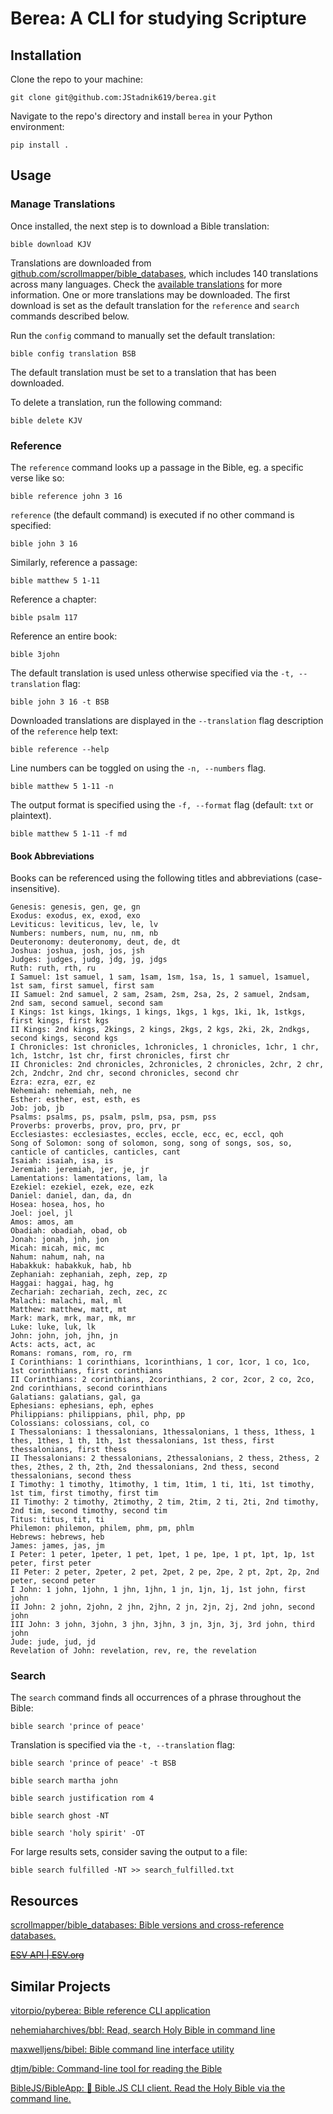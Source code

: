 # Berea: A CLI for studying Scripture

## Installation
<!-- TODO: Install Python -->
<!-- TODO: Publish app on pypi -->

Clone the repo to your machine:

```
git clone git@github.com:JStadnik619/berea.git
```

Navigate to the repo's directory and install `berea` in your Python environment:

```
pip install .
```

## Usage
### Manage Translations

Once installed, the next step is to download a Bible translation:

```
bible download KJV
```

Translations are downloaded from [github.com/scrollmapper/bible_databases](https://github.com/scrollmapper/bible_databases), which includes 140 translations across many languages. Check the [available translations](https://github.com/scrollmapper/bible_databases?tab=readme-ov-file#available-translations-140) for more information. One or more translations may be downloaded. The first download is set as the default translation for the `reference` and `search` commands described below.

Run the `config` command to manually set the default translation:

```
bible config translation BSB
```

The default translation must be set to a translation that has been downloaded.

To delete a translation, run the following command:

```
bible delete KJV
```

### Reference

The `reference` command looks up a passage in the Bible, eg. a specific verse like so:

```
bible reference john 3 16
```

`reference` (the default command) is executed if no other command is specified:

```
bible john 3 16
```

Similarly, reference a passage:

```
bible matthew 5 1-11
```

Reference a chapter:

```
bible psalm 117
```

Reference an entire book:

```
bible 3john
```

The default translation is used unless otherwise specified via the `-t, --translation` flag:

```
bible john 3 16 -t BSB
```

Downloaded translations are displayed in the `--translation` flag description of the `reference` help text:

```
bible reference --help
```

Line numbers can be toggled on using the `-n, --numbers` flag.

```
bible matthew 5 1-11 -n
```

The output format is specified using the `-f, --format` flag (default: `txt` or plaintext).

```
bible matthew 5 1-11 -f md
```

#### Book Abbreviations

Books can be referenced using the following titles and abbreviations (case-insensitive).

```
Genesis: genesis, gen, ge, gn
Exodus: exodus, ex, exod, exo
Leviticus: leviticus, lev, le, lv
Numbers: numbers, num, nu, nm, nb
Deuteronomy: deuteronomy, deut, de, dt
Joshua: joshua, josh, jos, jsh
Judges: judges, judg, jdg, jg, jdgs
Ruth: ruth, rth, ru
I Samuel: 1st samuel, 1 sam, 1sam, 1sm, 1sa, 1s, 1 samuel, 1samuel, 1st sam, first samuel, first sam
II Samuel: 2nd samuel, 2 sam, 2sam, 2sm, 2sa, 2s, 2 samuel, 2ndsam, 2nd sam, second samuel, second sam
I Kings: 1st kings, 1kings, 1 kings, 1kgs, 1 kgs, 1ki, 1k, 1stkgs, first kings, first kgs
II Kings: 2nd kings, 2kings, 2 kings, 2kgs, 2 kgs, 2ki, 2k, 2ndkgs, second kings, second kgs
I Chronicles: 1st chronicles, 1chronicles, 1 chronicles, 1chr, 1 chr, 1ch, 1stchr, 1st chr, first chronicles, first chr
II Chronicles: 2nd chronicles, 2chronicles, 2 chronicles, 2chr, 2 chr, 2ch, 2ndchr, 2nd chr, second chronicles, second chr
Ezra: ezra, ezr, ez
Nehemiah: nehemiah, neh, ne
Esther: esther, est, esth, es
Job: job, jb
Psalms: psalms, ps, psalm, pslm, psa, psm, pss
Proverbs: proverbs, prov, pro, prv, pr
Ecclesiastes: ecclesiastes, eccles, eccle, ecc, ec, eccl, qoh
Song of Solomon: song of solomon, song, song of songs, sos, so, canticle of canticles, canticles, cant
Isaiah: isaiah, isa, is
Jeremiah: jeremiah, jer, je, jr
Lamentations: lamentations, lam, la
Ezekiel: ezekiel, ezek, eze, ezk
Daniel: daniel, dan, da, dn
Hosea: hosea, hos, ho
Joel: joel, jl
Amos: amos, am
Obadiah: obadiah, obad, ob
Jonah: jonah, jnh, jon
Micah: micah, mic, mc
Nahum: nahum, nah, na
Habakkuk: habakkuk, hab, hb
Zephaniah: zephaniah, zeph, zep, zp
Haggai: haggai, hag, hg
Zechariah: zechariah, zech, zec, zc
Malachi: malachi, mal, ml
Matthew: matthew, matt, mt
Mark: mark, mrk, mar, mk, mr
Luke: luke, luk, lk
John: john, joh, jhn, jn
Acts: acts, act, ac
Romans: romans, rom, ro, rm
I Corinthians: 1 corinthians, 1corinthians, 1 cor, 1cor, 1 co, 1co, 1st corinthians, first corinthians
II Corinthians: 2 corinthians, 2corinthians, 2 cor, 2cor, 2 co, 2co, 2nd corinthians, second corinthians
Galatians: galatians, gal, ga
Ephesians: ephesians, eph, ephes
Philippians: philippians, phil, php, pp
Colossians: colossians, col, co
I Thessalonians: 1 thessalonians, 1thessalonians, 1 thess, 1thess, 1 thes, 1thes, 1 th, 1th, 1st thessalonians, 1st thess, first thessalonians, first thess
II Thessalonians: 2 thessalonians, 2thessalonians, 2 thess, 2thess, 2 thes, 2thes, 2 th, 2th, 2nd thessalonians, 2nd thess, second thessalonians, second thess
I Timothy: 1 timothy, 1timothy, 1 tim, 1tim, 1 ti, 1ti, 1st timothy, 1st tim, first timothy, first tim
II Timothy: 2 timothy, 2timothy, 2 tim, 2tim, 2 ti, 2ti, 2nd timothy, 2nd tim, second timothy, second tim
Titus: titus, tit, ti
Philemon: philemon, philem, phm, pm, phlm
Hebrews: hebrews, heb
James: james, jas, jm
I Peter: 1 peter, 1peter, 1 pet, 1pet, 1 pe, 1pe, 1 pt, 1pt, 1p, 1st peter, first peter
II Peter: 2 peter, 2peter, 2 pet, 2pet, 2 pe, 2pe, 2 pt, 2pt, 2p, 2nd peter, second peter
I John: 1 john, 1john, 1 jhn, 1jhn, 1 jn, 1jn, 1j, 1st john, first john
II John: 2 john, 2john, 2 jhn, 2jhn, 2 jn, 2jn, 2j, 2nd john, second john
III John: 3 john, 3john, 3 jhn, 3jhn, 3 jn, 3jn, 3j, 3rd john, third john
Jude: jude, jud, jd
Revelation of John: revelation, rev, re, the revelation
```

<!-- TODO -->
### Search

The `search` command finds all occurrences of a phrase throughout the Bible:

```
bible search 'prince of peace'
```

Translation is specified via the `-t, --translation` flag:

```
bible search 'prince of peace' -t BSB
```

<!-- TODO: Search book -->
```
bible search martha john
```

<!-- TODO: Search chapter -->
```
bible search justification rom 4
```

<!-- TODO: Search NT -->
```
bible search ghost -NT
```

<!-- TODO: Search OT -->

```
bible search 'holy spirit' -OT
```

For large results sets, consider saving the output to a file:

```
bible search fulfilled -NT >> search_fulfilled.txt
```
<!-- TODO: Development -->

## Resources

[scrollmapper/bible_databases: Bible versions and cross-reference databases.](https://github.com/scrollmapper/bible_databases)

<!-- Users may not copy or download more than 500 verses of the ESV Bible -->
~~[ESV API | ESV.org](https://api.esv.org/)~~

## Similar Projects

[vitorpio/pyberea: Bible reference CLI application](https://github.com/vitorpio/pyberea)

[nehemiaharchives/bbl: Read, search Holy Bible in command line](https://github.com/nehemiaharchives/bbl)

[maxwelljens/bibel: Bible command line interface utility](https://github.com/maxwelljens/bibel)

[dtjm/bible: Command-line tool for reading the Bible](https://github.com/dtjm/bible)

[BibleJS/BibleApp: :book: Bible.JS CLI client. Read the Holy Bible via the command line.](https://github.com/BibleJS/BibleApp)